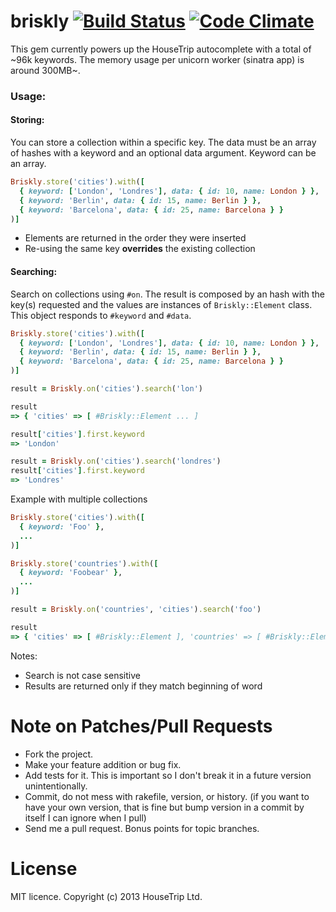 briskly [![Build Status](https://travis-ci.org/pedrocunha/briskly.svg?branch=master)](https://travis-ci.org/pedrocunha/briskly) [![Code Climate](https://codeclimate.com/github/pedrocunha/briskly.png)](https://codeclimate.com/github/pedrocunha/briskly)
=====

This gem currently powers up the HouseTrip autocomplete with a total of ~96k keywords. The memory usage per unicorn worker (sinatra app) is around 300MB~. 

### Usage:

#### Storing:

You can store a collection within a specific key. The data must be an array of hashes with a keyword and an optional data argument. Keyword can
be an array.

```ruby
Briskly.store('cities').with([
  { keyword: ['London', 'Londres'], data: { id: 10, name: London } },
  { keyword: 'Berlin', data: { id: 15, name: Berlin } },
  { keyword: 'Barcelona', data: { id: 25, name: Barcelona } }
)]
```

- Elements are returned in the order they were inserted
- Re-using the same key **overrides** the existing collection



#### Searching:

Search on collections using `#on`. The result is composed by an hash with the key(s) requested 
and the values are instances of `Briskly::Element` class. This object responds to `#keyword` and `#data`.

```ruby
Briskly.store('cities').with([
  { keyword: ['London', 'Londres'], data: { id: 10, name: London } },
  { keyword: 'Berlin', data: { id: 15, name: Berlin } },
  { keyword: 'Barcelona', data: { id: 25, name: Barcelona } }
)]

result = Briskly.on('cities').search('lon')

result
=> { 'cities' => [ #Briskly::Element ... ]

result['cities'].first.keyword
=> 'London'

result = Briskly.on('cities').search('londres')
result['cities'].first.keyword
=> 'Londres'
```

Example with multiple collections

```ruby
Briskly.store('cities').with([
  { keyword: 'Foo' },
  ...
)]

Briskly.store('countries').with([
  { keyword: 'Foobear' },
  ...
)]

result = Briskly.on('countries', 'cities').search('foo')

result
=> { 'cities' => [ #Briskly::Element ], 'countries' => [ #Briskly::Element ] }
```

Notes:
- Search is not case sensitive
- Results are returned only if they match beginning of word



Note on Patches/Pull Requests
=============================

* Fork the project.
* Make your feature addition or bug fix.
* Add tests for it. This is important so I don't break it in a
  future version unintentionally.
* Commit, do not mess with rakefile, version, or history.
  (if you want to have your own version, that is fine but
   bump version in a commit by itself I can ignore when I pull)
* Send me a pull request. Bonus points for topic branches.

License
============
MIT licence. Copyright (c) 2013 HouseTrip Ltd.

